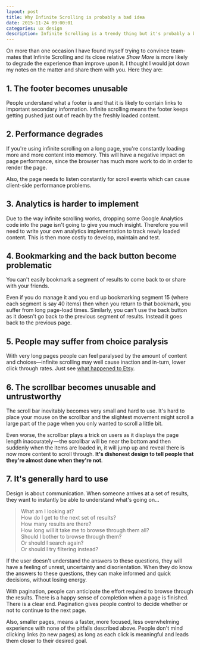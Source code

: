 ```yaml
---
layout: post
title: Why Infinite Scrolling is probably a bad idea
date: 2015-11-24 09:00:01
categories: ux design
description: Infinite Scrolling is a trendy thing but it's probably a bad idea. Find out all the reasons why.
---
```


On more than one occasion I have found myself trying to convince team-mates that Infinite Scrolling and its close relative *Show More* is more likely to degrade the experience than improve upon it. I thought I would jot down my notes on the matter and share them with you. Here they are:

## 1. The footer becomes unusable

People understand what a footer is and that it is likely to contain links to important secondary information. Infinite scrolling means the footer keeps getting pushed just out of reach by the freshly loaded content.

## 2. Performance degrades

If you're using infinite scrolling on a long page, you're constantly loading more and more content into memory. This will have a negative impact on page performance, since the browser has much more work to do in order to render the page.

Also, the page needs to listen constantly for scroll events which can cause client-side performance problems.

## 3. Analytics is harder to implement

Due to the way infinite scrolling works, dropping some Google Analytics code into the page isn't going to give you much insight. Therefore you will need to write your own analytics implementation to track newly loaded content. This is then more costly to develop, maintain and test.

## 4. Bookmarking and the back button become problematic

You can't easily bookmark a segment of results to come back to or share with your friends.

Even if you do manage it and you end up bookmarking segment 15 (where each segment is say 40 items) then when you return to that bookmark, you suffer from long page-load times.
Similarly, you can't use the back button as it doesn't go back to the previous segment of results. Instead it goes back to the previous page.

## 5. People may suffer from choice paralysis

With very long pages people can feel paralysed by the amount of content and choices&mdash;infinite scrolling may well cause inaction and in-turn, lower click through rates. Just see [what happened to Etsy](http://danwin.com/2013/01/infinite-scroll-fail-etsy/).

## 6. The scrollbar becomes unusable and untrustworthy

The scroll bar inevitably becomes very small and hard to use. It's hard to place your mouse on the scrollbar and the slightest movement might scroll a large part of the page when you only wanted to scroll a little bit.

Even worse, the scrollbar plays a trick on users as it displays the page length inaccurately — the scrollbar will be near the bottom and then suddenly when the items are loaded in, it will jump up and reveal there is now more content to scroll through. **It's dishonest design to tell people that they're almost done when they're not**.

## 7. It's generally hard to use

Design is about communication. When someone arrives at a set of results, they want to instantly be able to understand what's going on...

> What am I looking at?<br>
> How do I get to the next set of results?<br>
> How many results are there?<br>
> How long will it take me to browse through them all?<br>
> Should I bother to browse through them?<br>
> Or should I search again?<br>
> Or should I try filtering instead?<br>

If the user doesn't understand the answers to these questions, they will have a feeling of unrest, uncertainty and disorientation. When they do know the answers to these questions, they can make informed and quick decisions, without losing energy.

With pagination, people can anticipate the effort required to browse through the results. There is a happy sense of completion when a page is finished. There is a clear end. Pagination gives people control to decide whether or not to continue to the next page.

Also, smaller pages, means a faster, more focused, less overwhelming experience with none of the pitfalls described above. People don't mind clicking links (to new pages) as long as each click is meaningful and leads them closer to their desired goal.